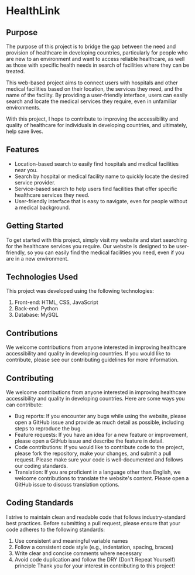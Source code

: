 # HealthLink

## Purpose

The purpose of this project is to bridge the gap between the need and provision of healthcare in developing countries, particularly for people who are new to an environment and want to access reliable healthcare, as well as those with specific health needs in search of facilities where they can be treated.

This web-based project aims to connect users with hospitals and other medical facilities based on their location, the services they need, and the name of the facility. By providing a user-friendly interface, users can easily search and locate the medical services they require, even in unfamiliar environments.

With this project, I hope to contribute to improving the accessibility and quality of healthcare for individuals in developing countries, and ultimately, help save lives.

## Features

- Location-based search to easily find hospitals and medical facilities near you.
- Search by hospital or medical facility name to quickly locate the desired service provider.
- Service-based search to help users find facilities that offer specific healthcare services they need.
- User-friendly interface that is easy to navigate, even for people without a medical background.

## Getting Started

To get started with this project, simply visit my website and start searching for the healthcare services you require. Our website is designed to be user-friendly, so you can easily find the medical facilities you need, even if you are in a new environment.

## Technologies Used

This project was developed using the following technologies:

1. Front-end: HTML, CSS, JavaScript
2. Back-end: Python
3. Database: MySQL

## Contributions

We welcome contributions from anyone interested in improving healthcare accessibility and quality in developing countries. If you would like to contribute, please see our contributing guidelines for more information.

## Contributing

We welcome contributions from anyone interested in improving healthcare accessibility and quality in developing countries. Here are some ways you can contribute:

- Bug reports: If you encounter any bugs while using the website, please open a GitHub issue and provide as much detail as possible, including steps to reproduce the bug.
- Feature requests: If you have an idea for a new feature or improvement, please open a GitHub issue and describe the feature in detail.
- Code contributions: If you would like to contribute code to the project, please fork the repository, make your changes, and submit a pull request. Please make sure your code is well-documented and follows our coding standards.
- Translation: If you are proficient in a language other than English, we welcome contributions to translate the website's content. Please open a GitHub issue to discuss translation options.

## Coding Standards

I strive to maintain clean and readable code that follows industry-standard best practices. Before submitting a pull request, please ensure that your code adheres to the following standards:

1. Use consistent and meaningful variable names
2. Follow a consistent code style (e.g., indentation, spacing, braces)
3. Write clear and concise comments where necessary
4. Avoid code duplication and follow the DRY (Don't Repeat Yourself) principle
Thank you for your interest in contributing to this project!
